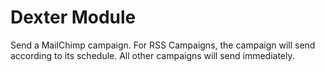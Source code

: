 # Dexter Module
Send a MailChimp campaign. For RSS Campaigns, the campaign will send according to its schedule. All other campaigns will send immediately.
